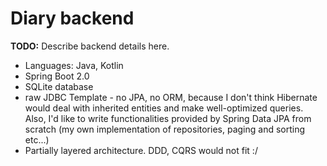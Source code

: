 # Diary backend

**TODO:** Describe backend details here.

- Languages: Java, Kotlin
- Spring Boot 2.0
- SQLite database
- raw JDBC Template - no JPA, no ORM, because I don't think Hibernate
 would deal with inherited entities and make well-optimized queries.
 Also, I'd like to write functionalities provided by Spring Data JPA from scratch
 (my own implementation of repositories, paging and sorting etc...)
- Partially layered architecture. DDD, CQRS would not fit :/